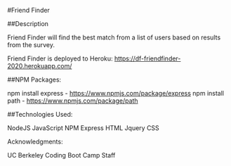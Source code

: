 #Friend Finder

##Description

Friend Finder will find the best match from a list of users based on results from the survey.

Friend Finder is deployed to Heroku: https://df-friendfinder-2020.herokuapp.com/

##NPM Packages:

npm install express - https://www.npmjs.com/package/express
npm install path - https://www.npmjs.com/package/path

##Technologies Used:

NodeJS
JavaScript
NPM Express
HTML
Jquery
CSS

Acknowledgments:

UC Berkeley Coding Boot Camp Staff
